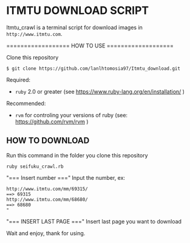 # ITMTU DOWNLOAD SCRIPT

Itmtu_crawl is a terminal script for download images in `http://www.itmtu.com`.

================== HOW TO USE ===================

Clone this repository

```
$ git clone https://github.com/lanlhtomosia97/Itmtu_download.git

```

Required:
- `ruby` 2.0 or greater (see https://www.ruby-lang.org/en/installation/ )

Recommended:
- `rvm` for controling your versions of ruby (see: https://github.com/rvm/rvm )


## HOW TO DOWNLOAD
Run this command in the folder you clone this repository
```
ruby seifuku_crawl.rb
```
"=== Insert number ==="
Input the number, ex:
```
http://www.itmtu.com/mm/69315/
==> 69315
http://www.itmtu.com/mm/68680/
==> 68680
" 
```
"=== INSERT LAST PAGE ==="
Insert last page you want to download

Wait and enjoy, thank for using.
